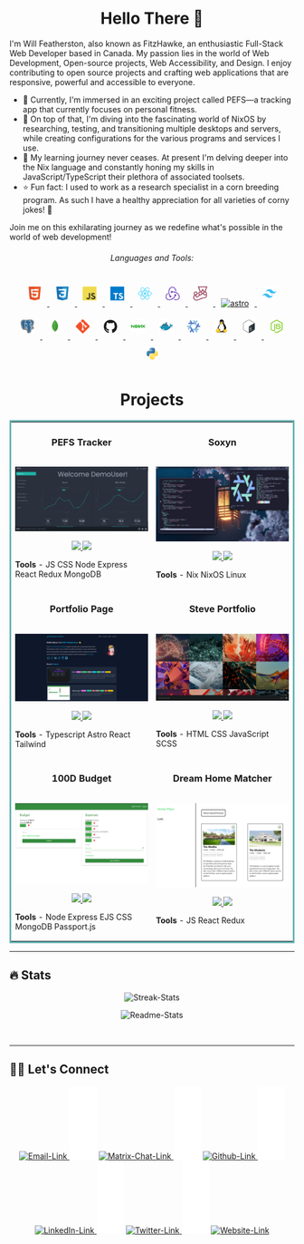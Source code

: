 <h1 align="center">Hello There 👋</h1>

I'm Will Featherston, also known as FitzHawke, an enthusiastic Full-Stack Web Developer based in Canada. My passion lies in the world of Web Development, Open-source projects, Web Accessibility, and Design. I enjoy contributing to open source projects and crafting web applications that are responsive, powerful and accessible to everyone.

- 🔨 Currently, I'm immersed in an exciting project called PEFS—a tracking app that currently focuses on personal fitness.
- 🔭 On top of that, I'm diving into the fascinating world of NixOS by researching, testing, and transitioning multiple desktops and servers, while creating configurations for the various programs and services I use.
- 🌱 My learning journey never ceases. At present I'm delving deeper into the Nix language and constantly honing my skills in JavaScript/TypeScript their plethora of associated toolsets.
- ⭐ Fun fact: I used to work as a research specialist in a corn breeding program. As such I have a healthy appreciation for all varieties of corny jokes! 🌽

Join me on this exhilarating journey as we redefine what's possible in the world of web development!

<h6 align="center">Languages and Tools:</h6>
<div align="center">  
<a href="https://html.spec.whatwg.org/" target="_blank" rel="noreferrer"> <img style="margin: 10px" src="https://raw.githubusercontent.com/devicons/devicon/master/icons/html5/html5-original.svg" alt="HTML5" width="25" height="25"/> </a>
<a href="https://www.w3.org/TR/CSS/" target="_blank" rel="noreferrer"> <img style="margin: 10px" src="https://raw.githubusercontent.com/devicons/devicon/master/icons/css3/css3-original.svg" alt="CSS3" width="25" height="25"/> </a>
<a href="https://www.ecma-international.org/publications-and-standards/standards/ecma-262/" target="_blank" rel="noreferrer"> <img style="margin: 10px" src="https://raw.githubusercontent.com/devicons/devicon/master/icons/javascript/javascript-original.svg" alt="javascript" width="25" height="25"/> </a>
<a href="https://www.typescriptlang.org/" target="_blank" rel="noreferrer"> <img style="margin: 10px" src="https://raw.githubusercontent.com/devicons/devicon/master/icons/typescript/typescript-original.svg" alt="typescript" width="25" height="25"/> </a>
<a href="https://reactjs.org/" target="_blank" rel="noreferrer"> <img style="margin: 10px" src="https://raw.githubusercontent.com/devicons/devicon/master/icons/react/react-original.svg" alt="react" width="25" height="25"/> </a>
<a href="https://redux.js.org/" target="_blank" rel="noreferrer"> <img style="margin: 10px" src="https://raw.githubusercontent.com/devicons/devicon/master/icons/redux/redux-original.svg" alt="redux" width="25" height="25"/> </a>
<a href="https://www.jestjs.io/" target="_blank" rel="noreferrer"> <img style="margin: 10px" src="https://raw.githubusercontent.com/devicons/devicon/master/icons/jest/jest-plain.svg" alt="jest" width="25" height="25"/> </a>
<a href="https://www.astro.build/" target="_blank" rel="noreferrer"> <img style="margin: 10px" src="https://profilinator.rishav.dev/skills-assets/astro.svg" alt="astro" width="25" height="25"/> </a>
<a href="https://www.tailwindcss.com/" target="_blank" rel="noreferrer"> <img style="margin: 10px" src="https://raw.githubusercontent.com/devicons/devicon/master/icons/tailwindcss/tailwindcss-plain.svg" alt="tailwindcss" width="25" height="25"/> </a>
<a href="https://www.postgresql.org/" target="_blank" rel="noreferrer"> <img style="margin: 10px" src="https://raw.githubusercontent.com/devicons/devicon/master/icons/postgresql/postgresql-original.svg" alt="postgresql" width="25" height="25"/> </a>
<a href="https://www.mongodb.com/" target="_blank" rel="noreferrer"> <img style="margin: 10px" src="https://raw.githubusercontent.com/devicons/devicon/master/icons/mongodb/mongodb-original.svg" alt="mongodb" width="25" height="25"/> </a>
<a href="https://git-scm.com/" target="_blank" rel="noreferrer"> <img style="margin: 10px" src="https://raw.githubusercontent.com/devicons/devicon/master/icons/git/git-original.svg" alt="git" width="25" height="25"/> </a>
<a href="https://github.com/" target="_blank" rel="noreferrer"> <img style="margin: 10px" src="https://raw.githubusercontent.com/devicons/devicon/master/icons/github/github-original.svg" alt="github" width="25" height="25"/> </a>
<a href="https://www.nginx.com" target="_blank" rel="noreferrer"> <img style="margin: 10px" src="https://raw.githubusercontent.com/devicons/devicon/master/icons/nginx/nginx-original.svg" alt="nginx" width="25" height="25"/> </a>
<a href="https://www.docker.com/" target="_blank" rel="noreferrer"> <img style="margin: 10px" src="https://raw.githubusercontent.com/devicons/devicon/master/icons/docker/docker-original.svg" alt="docker" width="25" height="25"/> </a>
<a href="https://nixos.org/" target="_blank" rel="noreferrer"> <img style="margin: 10px" src="https://raw.githubusercontent.com/devicons/devicon/master/icons/nixos/nixos-original.svg" alt="nixos" width="25" height="25"/> </a>
<a href="https://www.linux.org/" target="_blank" rel="noreferrer"> <img style="margin: 10px" src="https://raw.githubusercontent.com/devicons/devicon/master/icons/linux/linux-original.svg" alt="linux" width="25" height="25"/> </a>
<a href="https://www.gnu.org/software/bash/" target="_blank" rel="noreferrer"> <img style="margin: 10px" src="https://raw.githubusercontent.com/devicons/devicon/master/icons/bash/bash-original.svg" alt="bash" width="25" height="25"/> </a>
<a href="https://nodejs.org/" target="_blank" rel="noreferrer"> <img style="margin: 10px" src="https://raw.githubusercontent.com/devicons/devicon/master/icons/nodejs/nodejs-original.svg" alt="nodejs" width="25" height="25"/> </a>
<a href="https://www.python.org/" target="_blank" rel="noreferrer"> <img style="margin: 10px" src="https://raw.githubusercontent.com/devicons/devicon/master/icons/python/python-original.svg" alt="python" width="25" height="25"/> </a>
</div>
</p>

<h1 align="center">Projects</h1>

<table bordercolor="#66b2b2">
  <tr>
    <td width="50%" valign="top">
      <h3 align="center">PEFS Tracker</h3>
        <br />
      <a target="_blank" href="https://github.com/FitzHawke/PEFS">
            <img src="./assets/images/pefs.png" width="100%"  alt="PEFS Tracker"/>
        </a>
        <br />
        <p align="center">

  <a href="https://github.com/FitzHawke/PEFS" target="_blank">
    <img src="https://img.shields.io/static/v1?label=|&message=REPO&color=23555f&style=plastic&logo=github&logo-color=white"/>
  </a>
  <a href="https://pefs.cyclic.app/" target="_blank">
    <img src="https://img.shields.io/static/v1?label=|&message=WEBSITE&color=cdf998&style=plastic&logo=wordpress&logo-color=white"/>
  </a>
      </p>
        <p><strong>Tools</strong> - JS CSS Node Express React Redux MongoDB</p>
    </td>
   <td width="50%" valign="top">
      <h3 align="center">Soxyn</h3>
        <br />
      <a target="_blank" href="https://github.com/FitzHawke/soxyn">
            <img src="./assets/images/soxyn.png" width="100%"  alt="N/A"/>
        </a>
        <br />
        <p align="center">

  <a href="https://github.com/FitzHawke/soxyn" target="_blank">
    <img src="https://img.shields.io/static/v1?label=|&message=REPO&color=23555f&style=plastic&logo=github&logo-color=white"/>
  </a>
  <a href="https://github.com/FitzHawke/soxyn" target="_blank">
    <img src="https://img.shields.io/static/v1?label=|&message=WEBSITE&color=cdf998&style=plastic&logo=wordpress&logo-color=white"/>
  </a>
      </p>
        <p><strong>Tools</strong> - Nix NixOS Linux</p>
    </td>
  </tr>

  <tr>
    <td width="50%" valign="top">
      <h3 align="center">Portfolio Page</h3>
        <br />
      <a target="_blank" href="https://github.com/FitzHawke/Portfolio">
            <img src="./assets/images/website.png" width="100%"  alt="N/A"/>
        </a>
        <br />
        <p align="center">

  <a href="https://github.com/FitzHawke/Portfolio" target="_blank">
    <img src="https://img.shields.io/static/v1?label=|&message=REPO&color=23555f&style=plastic&logo=github&logo-color=white"/>
  </a>
  <a href="https://fitzhawke.com" target="_blank">
    <img src="https://img.shields.io/static/v1?label=|&message=WEBSITE&color=cdf998&style=plastic&logo=wordpress&logo-color=white"/>
  </a>
      </p>
        <p><strong>Tools</strong> - Typescript Astro React Tailwind</p>
    </td>
    <td width="50%" valign="top">
      <h3 align="center">Steve Portfolio</h3>
        <br />
      <a target="_blank" href="https://github.com/FitzHawke/StevePortfolio">
            <img src="./assets/images/steve.png" width="100%"  alt="N/A"/>
        </a>
        <br />
        <p align="center">

  <a href="https://github.com/FitzHawke/StevePortfolio" target="_blank">
    <img src="https://img.shields.io/static/v1?label=|&message=REPO&color=23555f&style=plastic&logo=github&logo-color=white"/>
  </a>
  <a href="https://steves-portfolio.netlify.app/" target="_blank">
    <img src="https://img.shields.io/static/v1?label=|&message=WEBSITE&color=cdf998&style=plastic&logo=wordpress&logo-color=white"/>
  </a>
      </p>
        <p><strong>Tools</strong> - HTML CSS JavaScript SCSS</p>
    </td>
  </tr>
  
  <tr>
    <td width="50%" valign="top">
      <h3 align="center">100D Budget</h3>
        <br />
      <a target="_blank" href="https://github.com/FitzHawke/budget-mvc-auth-local">
            <img src="./assets/images/100d.png" width="100%"  alt="N/A"/>
        </a>
        <br />
        <p align="center">

  <a href="https://github.com/FitzHawke/budget-mvc-auth-local" target="_blank">
    <img src="https://img.shields.io/static/v1?label=|&message=REPO&color=23555f&style=plastic&logo=github&logo-color=white"/>
  </a>
  <a href="https://budget-tracker-100devs.herokuapp.com/" target="_blank">
    <img src="https://img.shields.io/static/v1?label=|&message=WEBSITE&color=cdf998&style=plastic&logo=wordpress&logo-color=white"/>
  </a>
      </p>
        <p><strong>Tools</strong> - Node Express EJS CSS MongoDB Passport.js</p>
    </td>
    <td width="50%" valign="top">
      <h3 align="center">Dream Home Matcher</h3>
        <br />
      <a target="_blank" href="https://github.com/FitzHawke/react-redux-picker">
            <img src="./assets/images/rhp.png" width="100%"  alt="Dream Home Matcher"/>
        </a>
        <br />
        <p align="center">

  <a href="https://github.com/FitzHawke/react-redux-picker" target="_blank">
    <img src="https://img.shields.io/static/v1?label=|&message=REPO&color=23555f&style=plastic&logo=github&logo-color=white"/>
  </a>
  <a href="https://github.com/FitzHawke/react-redux-picker" target="_blank">
    <img src="https://img.shields.io/static/v1?label=|&message=WEBSITE&color=cdf998&style=plastic&logo=wordpress&logo-color=white"/>
  </a>
      </p>
        <p><strong>Tools</strong> - JS React Redux</p>
    </td>
  </tr>

</table>

<hr/>

## 🔥 Stats

<p align="center"><picture>
       <source media="(prefers-color-scheme: dark)" srcset="https://github-readme-streak-stats.herokuapp.com/?user=fitzhawke&theme=vue-dark">
       <source media="(prefers-color-scheme: light)" srcset="https://github-readme-streak-stats.herokuapp.com/?user=fitzhawke&theme=vue">
 <img alt="Streak-Stats" src="">
</picture></p>
<p align="center"><picture>
       <source media="(prefers-color-scheme: dark)" srcset="https://github-readme-stats.vercel.app/api/top-langs/?username=fitzhawke&theme=vue-dark&layout=compact">
       <source media="(prefers-color-scheme: light)" srcset="https://github-readme-stats.vercel.app/api/top-langs/?username=fitzhawke&theme=vue&layout=compact">
 <img alt="Readme-Stats" src="">
</picture></p>

<br>
<hr/>

## 🙋‍♀️ Let's Connect

<p align="center">
  <a href="mailto:will.featherston@gmail.com"
    ><picture>
      <source
        media="(prefers-color-scheme: dark)"
        srcset="./assets/social/dark/email.svg"
      />
      <source
        media="(prefers-color-scheme: light)"
        srcset="./assets/social/light/email.svg"
      />
      <img alt="Email-Link" src="" /> </picture
  ></a>
  <img src="./assets/social/spacer.svg" alt="blank space as derpy formatting" />
  <a href="https://matrix.to/#/@fitzhawke:matrix.org"
    ><picture>
      <source
        media="(prefers-color-scheme: dark)"
        srcset="./assets/social/dark/matrix.svg"
      />
      <source
        media="(prefers-color-scheme: light)"
        srcset="./assets/social/light/matrix.svg"
      />
      <img alt="Matrix-Chat-Link" src="" /> </picture
  ></a>
  <img src="./assets/social/spacer.svg" alt="blank space as derpy formatting" />
  <a href="https://github.com/FitzHawke"
    ><picture>
      <source
        media="(prefers-color-scheme: dark)"
        srcset="./assets/social/dark/github.svg"
      />
      <source
        media="(prefers-color-scheme: light)"
        srcset="./assets/social/light/github.svg"
      />
      <img alt="Github-Link" src="" /> </picture
  ></a>
  <img src="./assets/social/spacer.svg" alt="blank space as derpy formatting" />
  <a href="https://www.linkedin.com/in/will-featherston/"
    ><picture>
      <source
        media="(prefers-color-scheme: dark)"
        srcset="./assets/social/dark/linkedin.svg"
      />
      <source
        media="(prefers-color-scheme: light)"
        srcset="./assets/social/light/linkedin.svg"
      />
      <img alt="LinkedIn-Link" src="" /> </picture
  ></a>
  <img src="./assets/social/spacer.svg" alt="blank space as derpy formatting" />
  <a href="https://twitter.com/FitzHawke"
    ><picture>
      <source
        media="(prefers-color-scheme: dark)"
        srcset="./assets/social/dark/twitter.svg"
      />
      <source
        media="(prefers-color-scheme: light)"
        srcset="./assets/social/light/twitter.svg"
      />
      <img alt="Twitter-Link" src="" /> </picture
  ></a>
  <img src="./assets/social/spacer.svg" alt="blank space as derpy formatting" />
  <a href="https://fitzhawke.com"
    ><picture>
      <source
        media="(prefers-color-scheme: dark)"
        srcset="./assets/social/dark/website.svg"
      />
      <source
        media="(prefers-color-scheme: light)"
        srcset="./assets/social/light/website.svg"
      />
      <img alt="Website-Link" src="" /> </picture
  ></a>
</p>
